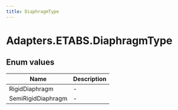 ```yaml
---
title: DiaphragmType
---
```


# Adapters.ETABS.DiaphragmType



## Enum values

| Name            | Description                                                    |
|-----------------|----------------------------------------------------------------|
| RigidDiaphragm |  -  |
| SemiRigidDiaphragm |  -  |


